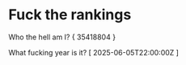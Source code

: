 # Fuck the rankings

Who the hell am I?
{ 35418804 }

What fucking year is it?
[ 2025-06-05T22:00:00Z ]
